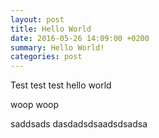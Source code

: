 ```yaml
---
layout: post
title: Hello World
date: 2016-05-26 14:09:00 +0200
summary: Hello World!
categories: post
---
```



Test test test
hello world

woop woop

saddsads
dasdadsdsaadsdsadsa



